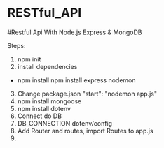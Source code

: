 # RESTful_API

#Restful Api With Node.js Express & MongoDB 

Steps:
1. npm init
2. install dependencies
- npm install npm install express nodemon
3. Change package.json "start": "nodemon app.js"
4. npm install mongoose
5. npm install dotenv
6. Connect do DB
7. DB_CONNECTION dotenv/config
8. Add Router and routes, import Routes to app.js
9. 